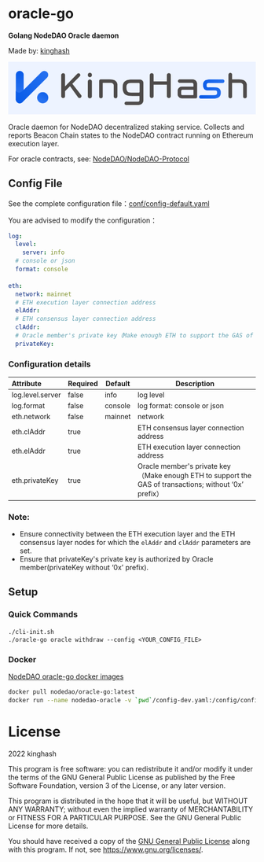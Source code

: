 # oracle-go
**Golang NodeDAO Oracle daemon**

Made by:  [kinghash](https://www.kinghash.com/)

![kinghash](./docs/images/kingHashLogo.PNG)

Oracle daemon for NodeDAO decentralized staking service. Collects and reports Beacon Chain states to the NodeDAO contract running on Ethereum execution layer.

For oracle contracts, see: [NodeDAO/NodeDAO-Protocol](https://github.com/NodeDAO/NodeDAO-Protocol)



## Config File

See the complete configuration file：[conf/config-default.yaml](conf/config-default.yaml)

You are advised to modify the configuration：

```yaml
log:
  level:
    server: info
  # console or json
  format: console

eth:
  network: mainnet
  # ETH execution layer connection address
  elAddr:
  # ETH consensus layer connection address
  clAddr:
  # Oracle member's private key（Make enough ETH to support the GAS of transactions; without ‘0x’ prefix）
  privateKey:
```

### Configuration details

| Attribute        | Required | Default | Description                                                                                          |
|:-----------------|----------|---------|------------------------------------------------------------------------------------------------------|
| log.level.server | false    | info    | log level                                                                                            |
| log.format       | false    | console | log format: console or json                                                                                         |
| eth.network      | false    | mainnet | network                                                                                              |
| eth.clAddr       | true     |         | ETH consensus layer connection address                                                               |
| eth.elAddr       | true     |         | ETH execution layer connection address                                                               |
| eth.privateKey   | true     |         | Oracle member's private key（Make enough ETH to support the GAS of transactions; without ‘0x’ prefix） |

### Note:

- Ensure connectivity between the ETH execution layer and the ETH consensus layer nodes for which the `elAddr` and `clAddr` parameters are set.
- Ensure that privateKey's private key is authorized by Oracle member(privateKey without ‘0x’ prefix).



## Setup

### Quick Commands
```shell
./cli-init.sh
./oracle-go oracle withdraw --config <YOUR_CONFIG_FILE>
```

### Docker

[NodeDAO oracle-go docker images](https://hub.docker.com/r/nodedao/oracle-go)

```sh
docker pull nodedao/oracle-go:latest
docker run --name nodedao-oracle -v `pwd`/config-dev.yaml:/config/config-dev.yaml -d --restart=always nodedao/oracle-go:latest --config /config/config-dev.yaml
```



# License

2022 kinghash

This program is free software: you can redistribute it and/or modify it under the terms of the GNU General Public License as published by the Free Software Foundation, version 3 of the License, or any later version.

This program is distributed in the hope that it will be useful, but WITHOUT ANY WARRANTY; without even the implied warranty of MERCHANTABILITY or FITNESS FOR A PARTICULAR PURPOSE. See the GNU General Public License for more details.

You should have received a copy of the [GNU General Public License](https://github.com/NodeDAO/oracle-go/blob/main/LICENSE) along with this program. If not, see https://www.gnu.org/licenses/.
